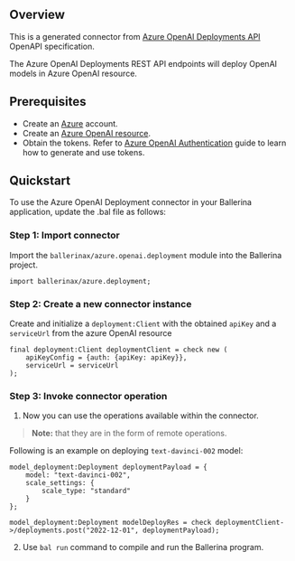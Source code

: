 ## Overview
This is a generated connector from [Azure OpenAI Deployments API](https://learn.microsoft.com/en-us/rest/api/cognitiveservices/azureopenaistable/deployments/) OpenAPI specification.

The Azure OpenAI Deployments REST API endpoints will deploy OpenAI models in Azure OpenAI resource. 

## Prerequisites
- Create an [Azure](https://azure.microsoft.com/en-us/features/azure-portal/) account.
- Create an [Azure OpenAI resource](https://learn.microsoft.com/en-us/azure/cognitive-services/openai/how-to/create-resource).
- Obtain the tokens. Refer to [Azure OpenAI Authentication](https://learn.microsoft.com/en-us/azure/cognitive-services/openai/reference#authentication) guide to learn how to generate and use tokens.

## Quickstart
To use the Azure OpenAI Deployment connector in your Ballerina application, update the .bal file as follows:

### Step 1: Import connector
Import the `ballerinax/azure.openai.deployment` module into the Ballerina project.

```ballerina
import ballerinax/azure.deployment;
```

### Step 2: Create a new connector instance
Create and initialize a `deployment:Client` with the obtained `apiKey` and a `serviceUrl` from the azure OpenAI resource

```ballerina
final deployment:Client deploymentClient = check new (
    apiKeyConfig = {auth: {apiKey: apiKey}},
    serviceUrl = serviceUrl
);
```

### Step 3: Invoke connector operation
1. Now you can use the operations available within the connector.

>**Note:** that they are in the form of remote operations.

Following is an example on deploying `text-davinci-002` model:

```ballerina
model_deployment:Deployment deploymentPayload = {
    model: "text-davinci-002",
    scale_settings: {
        scale_type: "standard"
    }
};

model_deployment:Deployment modelDeployRes = check deploymentClient->/deployments.post("2022-12-01", deploymentPayload);
```

2. Use `bal run` command to compile and run the Ballerina program.
